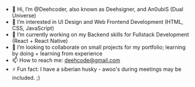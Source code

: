 - 👋 Hi, I’m @Deehcoder, also known as Deehsigner, and An0ubiS (Dual Universe)
- 👀 I’m interested in UI Design and Web Frontend Development (HTML, CSS, JavaScript)
- 🌱 I’m currently working on my Backend skills for Fullstack Development (React + React Native)
- 💞️ I’m looking to collaborate on small projects for my portfolio; learning by doing + learning from experience
- 📫 How to reach me: deehcode@gmail.com
- ⚡ Fun fact: I have a siberian husky - awoo's during meetings may be included. ;)

<!---
Deehcoder/Deehcoder is a ✨ special ✨ repository because its `README.md` (this file) appears on your GitHub profile.
You can click the Preview link to take a look at your changes.
--->
